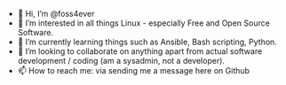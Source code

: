 - 👋 Hi, I’m @foss4ever
- 👀 I’m interested in all things Linux - especially Free and Open Source Software.
- 🌱 I’m currently learning things such as Ansible, Bash scripting, Python.
- 💞️ I’m looking to collaborate on anything apart from actual software development / coding (am a sysadmin, not a developer).
- 📫 How to reach me: via sending me a message here on Github

<!---
foss4ever/foss4ever is a ✨ special ✨ repository because its `README.md` (this file) appears on your GitHub profile.
You can click the Preview link to take a look at your changes.
--->
